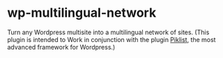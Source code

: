 # wp-multilingual-network
Turn any Wordpress multisite into a multilingual network of sites. (This plugin is intended to Work in conjunction with the plugin <a href="https://piklist.com/">Piklist</a>, the most advanced framework for Wordpress.)
